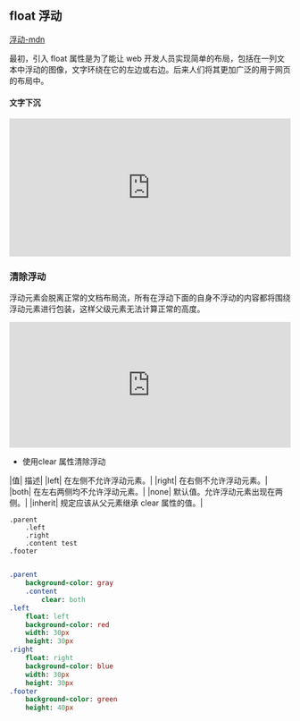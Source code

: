 ## float 浮动

[浮动-mdn](https://developer.mozilla.org/zh-CN/docs/Learn/CSS/CSS_layout/Floats)

最初，引入 float 属性是为了能让 web 开发人员实现简单的布局，包括在一列文本中浮动的图像，文字环绕在它的左边或右边。后来人们将其更加广泛的用于网页的布局中。

#### 文字下沉
<iframe height="247" style="width: 100%;" scrolling="no" title="float-首字下沉例子" src="https://codepen.io/fanlinqiang/embed/ExxwXKw?height=247&theme-id=0&default-tab=html,result" frameborder="no" allowtransparency="true" allowfullscreen="true">
  See the Pen <a href='https://codepen.io/fanlinqiang/pen/ExxwXKw'>float-首字下沉例子</a> by flqbestboy
  (<a href='https://codepen.io/fanlinqiang'>@fanlinqiang</a>) on <a href='https://codepen.io'>CodePen</a>.
</iframe>

### 清除浮动

浮动元素会脱离正常的文档布局流，所有在浮动下面的自身不浮动的内容都将围绕浮动元素进行包装，这样父级元素无法计算正常的高度。
<iframe height="225" style="width: 100%;" scrolling="no" title="float-浮动产生的问题" src="https://codepen.io/fanlinqiang/embed/eYYGWod?height=225&theme-id=0&default-tab=css,result" frameborder="no" allowtransparency="true" allowfullscreen="true">
  See the Pen <a href='https://codepen.io/fanlinqiang/pen/eYYGWod'>float-浮动产生的问题</a> by flqbestboy
  (<a href='https://codepen.io/fanlinqiang'>@fanlinqiang</a>) on <a href='https://codepen.io'>CodePen</a>.
</iframe>

* 使用clear 属性清除浮动

|值|	描述|
|left|	在左侧不允许浮动元素。|
|right|	在右侧不允许浮动元素。|
|both|	在左右两侧均不允许浮动元素。|
|none|	默认值。允许浮动元素出现在两侧。|
|inherit|	规定应该从父元素继承 clear 属性的值。|

```pug
.parent
	.left
	.right
	.content test
.footer
	
```
```sass
.parent
	background-color: gray
	.content
		clear: both
.left 
	float: left
	background-color: red
	width: 30px
	height: 30px
.right
	float: right
	background-color: blue
	width: 30px
	height: 30px
.footer
	background-color: green
	height: 40px
```
